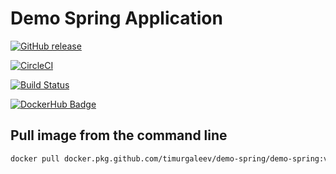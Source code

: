# Demo Spring Application
 
[![GitHub release](https://img.shields.io/github/release/timurgaleev/demo-spring.svg)](https://github.com/timurgaleev/demo-spring/releases)

[![CircleCI](https://circleci.com/gh/timurgaleev/demo-spring.svg?style=svg)](https://circleci.com/gh/timurgaleev/demo-spring)

[![Build Status](https://dev.azure.com/timurgaleev/timur_galeev/_apis/build/status/timurgaleev.demo-spring?branchName=refs%2Fpull%2F12%2Fmerge)](https://dev.azure.com/timurgaleev/timur_galeev/_build/latest?definitionId=1&branchName=refs%2Fpull%2F12%2Fmerge)

[![DockerHub Badge](http://dockeri.co/image/timurgaleev/demo-spring)](https://hub.docker.com/r/timurgaleev/demo-spring)


## Pull image from the command line

```bash
docker pull docker.pkg.github.com/timurgaleev/demo-spring/demo-spring:v1.4.3
```
